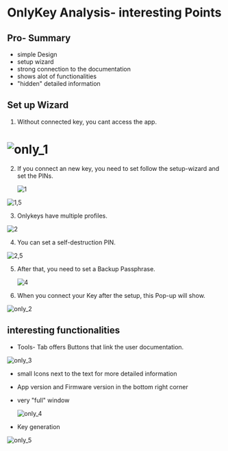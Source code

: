 
# OnlyKey Analysis- interesting Points

## Pro- Summary

- simple Design
- setup wizard
- strong connection to the documentation
- shows alot of functionalities
- "hidden" detailed information

## Set up Wizard

1. Without connected key, you cant access the app.

# ![only_1](../similar_software_analysis/img/only_1.png)

2. If you connect an new key, you need to set follow the setup-wizard and set the PINs.

   ![1](../similar_software_analysis/img/1.PNG)

![1,5](../similar_software_analysis/img/1,5.PNG)

3. Onlykeys have multiple profiles.

![2](../similar_software_analysis/img/2.PNG)

4. You can set a self-destruction PIN.

![2,5](../similar_software_analysis/img/3.PNG)

5. After that, you need to set a Backup Passphrase.

   ![4](../similar_software_analysis/img/4.PNG)

6. When you connect your Key after the setup, this Pop-up will show.

![only_2](../similar_software_analysis/img/only_2.png)

## interesting functionalities

- Tools- Tab offers Buttons that link the user documentation. 

![only_3](../similar_software_analysis/img/only_3.png)

- small Icons next to the text for more detailed information

- App version and Firmware version in the bottom right corner

- very "full" window

  ![only_4](../similar_software_analysis/img/only_4.png)



- Key generation

![only_5](../similar_software_analysis/img/only_5.png)

